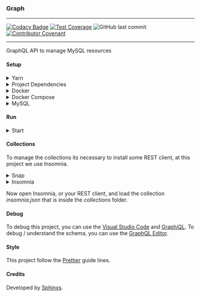 ### Graph

---

[![Codacy Badge](https://api.codacy.com/project/badge/Grade/fe6a3cb9ff634640afd1336755d68cb2)](https://www.codacy.com/app/Sphinxs/Graph?utm_source=github.com&utm_medium=referral&utm_content=Sphinxs/Graph&utm_campaign=Badge_Grade) [![Test Coverage](https://api.codeclimate.com/v1/badges/2e94725148c871f8bbaf/test_coverage)](https://codeclimate.com/github/Sphinxs/Graph/test_coverage) ![GitHub last commit](https://img.shields.io/github/last-commit/sphinxs/graph.svg) [![Contributor Covenant](https://img.shields.io/badge/Contributor%20Covenant-v1.4%20adopted-ff69b4.svg)](<[code-of-conduct.md](https://www.contributor-covenant.org/version/1/4/code-of-conduct)>)

---

GraphQL API to manage MySQL resources

#### Setup

<details>
<summary>Yarn</summary>
Configure the repository:

```sh
sudo curl -sS https://dl.yarnpkg.com/debian/pubkey.gpg | sudo apt-key add - && echo "deb https://dl.yarnpkg.com/debian/ stable main" | sudo tee /etc/apt/sources.list.d/yarn.list
```

Update the source list:

```sh
sudo apt update
```

Install Yarn:

```sh
sudo apt install yarn
```

</details>

<details>
<summary>Project Dependencies</summary>
Install project dependencies:

```sh
yarn install
```

</details>

<details>
<summary>Docker</summary>
Install Docker:

```sh
sudo apt install docker.io
```

Add Docker to the system group:

```sh
sudo groupadd docker
```

</details>

<details>
<summary>Docker Compose</summary>

Configure the repository:

```sh
sudo curl -L https://github.com/docker/compose/releases/download/1.18.0/docker-compose-`uname -s`-`uname -m` -o /usr/local/bin/docker-compose
```

Apply executable permissions:

```sh
sudo chmod +x /usr/local/bin/docker-compose
```

</details>

<details>
<summary>MySQL</summary>
Install the MySQL image and create a container:

```sh
docker-compose -f docker-compose.yml up
```

<details>
<summary>Generate Models</summary>
Generate the application' models in the database:

```sh
yarn sync
```

</details>

<details>
<summary>Generate Data</summary>
Generate the application' models data in the database:

```sh
yarn data
```

</details>

<details>
<summary>See Models</summary>

Enter inside the MySQL CLI through the MySQL container, default password **root**:

```sh
docker exec -it database mysql -u root -p
```

Select the database:

```sh
mysql> use graph;
```

Show the tables:

```sh
mysql> show tables;
```

</details>

After create a database and generate the application' models, set the database configuration in the [config/config.json](./config/config.json) file.

</details>

#### Run

<details>
<summary>Start</summary>
Start the application:

```sh
yarn start
```

Open the [localhost:3000](http://localhost:3000) URL in the browser.

> If you register a user and not inform the password, the application will try to send a e-mail, for this the e-mail configuration needs to be set in the environment configurations file *nodemon.json*

</details>

#### Collections

To manage the collections its necessary to install some REST client, at this project we use Insomnia.

<details>
<summary>Snap</summary>
Install the Snap:

```sh
sudo apt install snapd
```

</details>

<details>
<summary>Insomnia</summary>
Install the Insomnia:

```sh
snap install insomnia
```

</details>

Now open Insomnia, or your REST client, and load the collection *insomnia.json* that is inside the *collections* folder.

#### Debug

To debug this project, you can use the [Visual Studio Code](https://code.visualstudio.com/) and [GraphiQL](https://github.com/graphql/graphiql). To debug / understand the schema, you can use the [GraphQL Editor](https://app.graphqleditor.com/grapher/grapher).

#### Style

This project follow the [Prettier](https://prettier.io/) guide lines.

#### Credits

Developed by [Sphinxs](https://github.com/Sphinxs).

